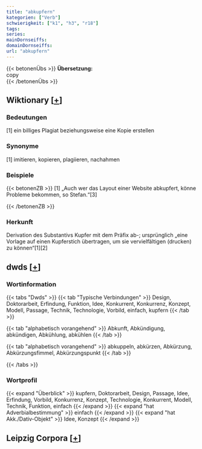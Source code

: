 ```yaml
---
title: "abkupfern"
kategorien: ["Verb"]
schwierigkeit: ["k1", "h3", "r18"]
tags:
series:
mainDornseiffs:
domainDornseiffs:
url: "abkupfern"
---
```


{{< betonenÜbs >}}
**Übersetzung:**  
copy  
{{< /betonenÜbs >}}

## Wiktionary [[+](https://de.wiktionary.org/wiki/abkupfern)]

### Bedeutungen
[1] ein billiges Plagiat beziehungsweise eine Kopie erstellen  

### Synonyme
[1] imitieren, kopieren, plagiieren, nachahmen  

### Beispiele
{{< betonenZB >}}
[1] „Auch wer das Layout einer Website abkupfert, könne Probleme bekommen, so Stefan.“[3]  

{{< /betonenZB >}}
### Herkunft
Derivation des Substantivs Kupfer mit dem Präfix ab-; ursprünglich „eine Vorlage auf einen Kupferstich übertragen, um sie vervielfältigen (drucken) zu können“[1][2]  



## dwds [[+](https://www.dwds.de/wb/abkupfern)]

### Wortinformation
{{< tabs "Dwds" >}}
{{< tab "Typische Verbindungen" >}}
Design, Doktorarbeit, Erfindung, Funktion, Idee, Konkurrent, Konkurrenz, Konzept, Modell, Passage, Technik, Technologie, Vorbild, einfach, kupfern
{{< /tab >}}

{{< tab "alphabetisch vorangehend" >}}
Abkunft, Abkündigung, abkündigen, Abkühlung, abkühlen
{{< /tab >}}

{{< tab "alphabetisch vorangehend" >}}
abkuppeln, abkürzen, Abkürzung, Abkürzungsfimmel, Abkürzungspunkt
{{< /tab >}}

{{< /tabs >}}

### Wortprofil
{{< expand "Überblick" >}} kupfern, Doktorarbeit, Design, Passage, Idee, Erfindung, Vorbild, Konkurrenz, Konzept, Technologie, Konkurrent, Modell, Technik, Funktion, einfach {{< /expand >}}
{{< expand "hat Adverbialbestimmung" >}} einfach {{< /expand >}}
{{< expand "hat Akk./Dativ-Objekt" >}} Idee, Konzept {{< /expand >}}

## Leipzig Corpora [[+](https://corpora.uni-leipzig.de/en/res?word=abkupfern&corpusId=deu_newscrawl-public_2018)]

